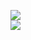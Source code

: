 [![](https://img.shields.io/badge/Made%20With-Github%20Spray-lightgrey.svg?style=for-the-badge&logo=github)](https://github.com/Annihil/github-spray#16226)  
[![](https://i.imgur.com/2DrTn0Z.gif)](https://github.com/Annihil/github-spray)